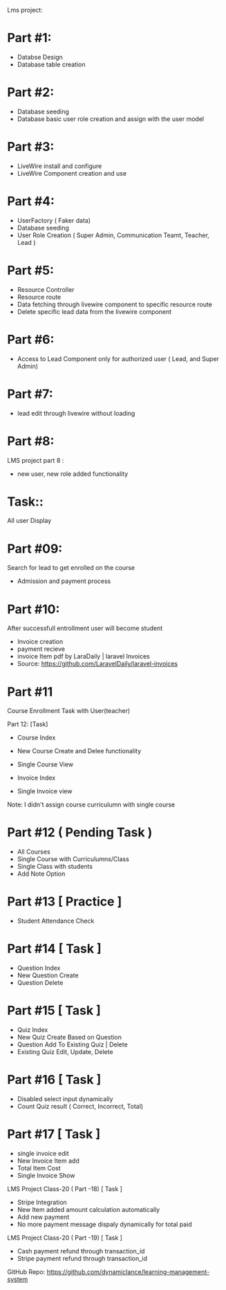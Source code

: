 Lms project:

Part #1:
=====
- Databse Design
- Database table creation

Part #2:
======
- Database seeding
- Database basic user role creation and assign with the user model

Part #3:
======
- LiveWire install and configure
- LiveWire Component creation and use



Part #4:
======

- UserFactory ( Faker data)
- Database seeding
- User Role Creation ( Super Admin, Communication Teamt, Teacher, Lead )

Part #5:
======

- Resource Controller
- Resource route
- Data fetching through livewire component to specific resource route
- Delete specific lead data from the livewire component

Part #6:
======

- Access to Lead Component only for authorized user ( Lead, and Super Admin)



Part #7:
======

- lead edit through livewire without loading

Part #8:
======

LMS project  part 8 :
- new user, new role added functionality 

Task::
=====
All user Display

Part #09:
=======
Search for lead to get enrolled on the course

- Admission  and payment process

Part #10:
======

After successfull entrollment user will become student

- Invoice creation
- payment recieve
- invoice Item pdf by LaraDaily | laravel Invoices 
- Source:  https://github.com/LaravelDaily/laravel-invoices

Part #11
======

Course Enrollment Task with User(teacher)

Part 12: [Task]

- Course Index
- New Course Create and Delee functionality
- Single Course View

- Invoice Index
- Single Invoice view

Note: I didn't assign course  curriculumn with single course 

Part #12 ( Pending Task )
=====
- All Courses
- Single Course with Curriculumns/Class
- Single Class with students 
- Add Note Option

Part #13 [ Practice ]
===============
- Student Attendance Check 


 Part #14  [ Task ]
=========================

- Question Index
- New Question Create
- Question Delete

 Part #15  [ Task ]
 =====================

- Quiz Index
- New Quiz Create Based on Question
- Question Add To Existing Quiz | Delete
- Existing Quiz Edit, Update, Delete

 Part #16  [ Task ]
 ===================

- Disabled select input dynamically
- Count Quiz result ( Correct, Incorrect, Total)


 Part #17  [ Task ]
===============================

- single invoice edit
- New Invoice Item add
- Total Item Cost
- Single Invoice Show

LMS Project Class-20 ( Part -18) [ Task ]

- Stripe Integration
- New Item added amount calculation automatically
- Add new payment 
- No more payment message dispaly dynamically for total paid

LMS Project Class-20 ( Part -19) [ Task ]

- Cash payment refund through transaction_id
- Stripe payment refund through transaction_id

GitHub Repo: https://github.com/dynamiclance/learning-management-system
